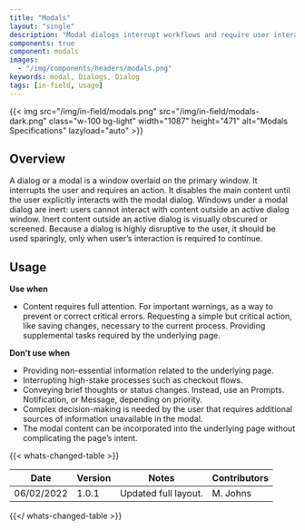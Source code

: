 ```yaml
---
title: "Modals"
layout: "single"
description: "Modal dialogs interrupt workflows and require user interaction."
components: true
component: modals
images:
  - "/img/components/headers/modals.png"
keywords: modal, Dialogs, Dialog
tags: [in-field, usage]
---
```


{{< img src="/img/in-field/modals.png" src="/img/in-field/modals-dark.png" class="w-100 bg-light" width="1087" height="471" alt="Modals Specifications" lazyload="auto" >}}

## Overview

A dialog or a modal is a window overlaid on the primary window. It interrupts the user and requires an action. It disables the main content until the user explicitly interacts with the modal dialog. Windows under a modal dialog are inert: users cannot interact with content outside an active dialog window. Inert content outside an active dialog is visually obscured or screened. Because a dialog is highly disruptive to the user, it should be used sparingly, only when user’s interaction is required to continue.

## Usage

**Use when**

- Content requires full attention.
  For important warnings, as a way to prevent or correct critical errors.
  Requesting a simple but critical action, like saving changes, necessary to the current process.
  Providing supplemental tasks required by the underlying page.

**Don't use when**

- Providing non-essential information related to the underlying page.
- Interrupting high-stake processes such as checkout flows.
- Conveying brief thoughts or status changes. Instead, use an Prompts. Notification, or Message, depending on priority.
- Complex decision-making is needed by the user that requires additional sources of information unavailable in the modal.
- The modal content can be incorporated into the underlying page without complicating the page’s intent.

{{< whats-changed-table >}}

| Date       | Version | Notes                | Contributors |
| ---------- | ------- | -------------------- | ------------ |
| 06/02/2022 | 1.0.1   | Updated full layout. | M. Johns     |

{{</ whats-changed-table >}}
